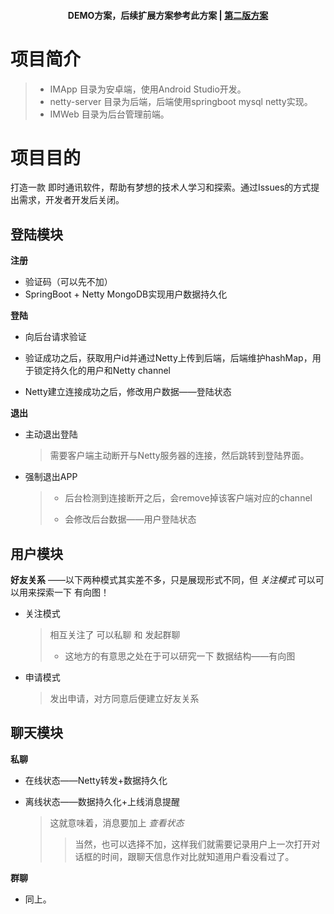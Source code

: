 <h4 align="center">
    <p>
        <b>DEMO方案，后续扩展方案参考此方案</b> |
        <a href="https://github.com/Ahackerl/IM/blob/master/readme2.md">第二版方案</a>
    <p>
</h4>

# 项目简介

> * IMApp 目录为安卓端，使用Android Studio开发。
> * netty-server 目录为后端，后端使用springboot mysql netty实现。
> * IMWeb 目录为后台管理前端。

# 项目目的

打造一款 即时通讯软件，帮助有梦想的技术人学习和探索。通过Issues的方式提出需求，开发者开发后关闭。



## 登陆模块

**注册**

- 验证码（可以先不加）
- SpringBoot + Netty  MongoDB实现用户数据持久化

**登陆**

- 向后台请求验证

- 验证成功之后，获取用户id并通过Netty上传到后端，后端维护hashMap，用于锁定持久化的用户和Netty channel
- Netty建立连接成功之后，修改用户数据——登陆状态

**退出**

- 主动退出登陆

  > 需要客户端主动断开与Netty服务器的连接，然后跳转到登陆界面。

- 强制退出APP

  > - 后台检测到连接断开之后，会remove掉该客户端对应的channel
  >
  > - 会修改后台数据——用户登陆状态

## 用户模块

**好友关系**  ——以下两种模式其实差不多，只是展现形式不同，但  *关注模式*  可以可以用来探索一下 有向图！

- 关注模式

  > 相互关注了 可以私聊 和 发起群聊
  >
  > - 这地方的有意思之处在于可以研究一下 数据结构——有向图

- 申请模式

  > 发出申请，对方同意后便建立好友关系

## 聊天模块

**私聊**

- 在线状态——Netty转发+数据持久化

- 离线状态——数据持久化+上线消息提醒

  > 这就意味着，消息要加上 *查看状态* 
  >
  > > 当然，也可以选择不加，这样我们就需要记录用户上一次打开对话框的时间，跟聊天信息作对比就知道用户看没看过了。
  > >

**群聊**

- 同上。
